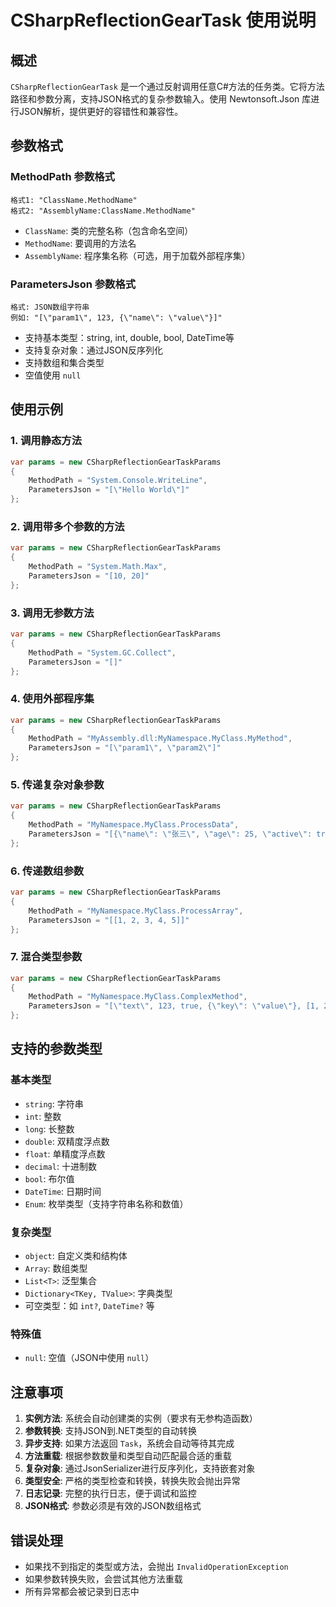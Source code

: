 # CSharpReflectionGearTask 使用说明

## 概述
`CSharpReflectionGearTask` 是一个通过反射调用任意C#方法的任务类。它将方法路径和参数分离，支持JSON格式的复杂参数输入。使用 Newtonsoft.Json 库进行JSON解析，提供更好的容错性和兼容性。

## 参数格式

### MethodPath 参数格式
```
格式1: "ClassName.MethodName"
格式2: "AssemblyName:ClassName.MethodName"
```

- `ClassName`: 类的完整名称（包含命名空间）
- `MethodName`: 要调用的方法名
- `AssemblyName`: 程序集名称（可选，用于加载外部程序集）

### ParametersJson 参数格式
```
格式: JSON数组字符串
例如: "[\"param1\", 123, {\"name\": \"value\"}]"
```

- 支持基本类型：string, int, double, bool, DateTime等
- 支持复杂对象：通过JSON反序列化
- 支持数组和集合类型
- 空值使用 `null`

## 使用示例

### 1. 调用静态方法
```csharp
var params = new CSharpReflectionGearTaskParams
{
    MethodPath = "System.Console.WriteLine",
    ParametersJson = "[\"Hello World\"]"
};
```

### 2. 调用带多个参数的方法
```csharp
var params = new CSharpReflectionGearTaskParams
{
    MethodPath = "System.Math.Max",
    ParametersJson = "[10, 20]"
};
```

### 3. 调用无参数方法
```csharp
var params = new CSharpReflectionGearTaskParams
{
    MethodPath = "System.GC.Collect",
    ParametersJson = "[]"
};
```

### 4. 使用外部程序集
```csharp
var params = new CSharpReflectionGearTaskParams
{
    MethodPath = "MyAssembly.dll:MyNamespace.MyClass.MyMethod",
    ParametersJson = "[\"param1\", \"param2\"]"
};
```

### 5. 传递复杂对象参数
```csharp
var params = new CSharpReflectionGearTaskParams
{
    MethodPath = "MyNamespace.MyClass.ProcessData",
    ParametersJson = "[{\"name\": \"张三\", \"age\": 25, \"active\": true}]"
};
```

### 6. 传递数组参数
```csharp
var params = new CSharpReflectionGearTaskParams
{
    MethodPath = "MyNamespace.MyClass.ProcessArray",
    ParametersJson = "[[1, 2, 3, 4, 5]]"
};
```

### 7. 混合类型参数
```csharp
var params = new CSharpReflectionGearTaskParams
{
    MethodPath = "MyNamespace.MyClass.ComplexMethod",
    ParametersJson = "[\"text\", 123, true, {\"key\": \"value\"}, [1, 2, 3]]"
};
```

## 支持的参数类型

### 基本类型
- `string`: 字符串
- `int`: 整数
- `long`: 长整数
- `double`: 双精度浮点数
- `float`: 单精度浮点数
- `decimal`: 十进制数
- `bool`: 布尔值
- `DateTime`: 日期时间
- `Enum`: 枚举类型（支持字符串名称和数值）

### 复杂类型
- `object`: 自定义类和结构体
- `Array`: 数组类型
- `List<T>`: 泛型集合
- `Dictionary<TKey, TValue>`: 字典类型
- 可空类型：如 `int?`, `DateTime?` 等

### 特殊值
- `null`: 空值（JSON中使用 `null`）

## 注意事项

1. **实例方法**: 系统会自动创建类的实例（要求有无参构造函数）
2. **参数转换**: 支持JSON到.NET类型的自动转换
3. **异步支持**: 如果方法返回 `Task`，系统会自动等待其完成
4. **方法重载**: 根据参数数量和类型自动匹配最合适的重载
5. **复杂对象**: 通过JsonSerializer进行反序列化，支持嵌套对象
6. **类型安全**: 严格的类型检查和转换，转换失败会抛出异常
7. **日志记录**: 完整的执行日志，便于调试和监控
8. **JSON格式**: 参数必须是有效的JSON数组格式

## 错误处理

- 如果找不到指定的类型或方法，会抛出 `InvalidOperationException`
- 如果参数转换失败，会尝试其他方法重载
- 所有异常都会被记录到日志中